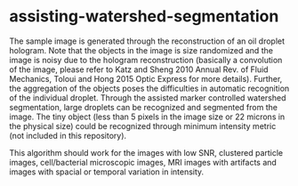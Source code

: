 # assisting-watershed-segmentation

The sample image is generated through the reconstruction of an oil droplet hologram. Note that the objects in the image is size randomized and the image is noisy due to the hologram reconstruction (basically a convolution of the image, please refer to Katz and Sheng 2010 Annual Rev. of Fluid Mechanics, Toloui and Hong 2015 Optic Express for more details). Further, the aggregation of the objects poses the difficulties in automatic recognition of the individual droplet. Through  the assisted marker controlled watershed segmentation, large droplets can be recognized and segmented from the image. The tiny object (less than 5 pixels in the image size or 22 microns in the physical size) could be recognized through minimum intensity metric (not included in this repository). 

This algorithm should work for the images with low SNR, clustered particle images, cell/bacterial microscopic images, MRI images with artifacts and images with spacial or temporal variation in intensity.
